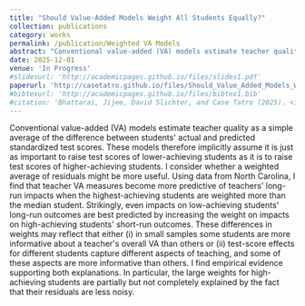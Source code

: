 ```yaml
---
title: "Should Value-Added Models Weight All Students Equally?"
collection: publications
category: works
permalink: /publication/Weighted VA Models
abstract: "Conventional value-added (VA) models estimate teacher quality as a simple average of the difference between students' actual and predicted standardized test scores. These models therefore implicitly assume it is just as important to raise test scores of lower-achieving students as it is to raise test scores of higher-achieving students. I consider whether a weighted average of residuals might be more useful. Using data from North Carolina, I find that teacher VA measures become more predictive of teachers' long-run impacts when the highest-achieving students are weighted more than the median student. Strikingly, even impacts on low-achieving students' long-run outcomes are best predicted by increasing the weight on impacts on high-achieving students' short-run outcomes. These differences in weights may reflect that either (i) in small samples some students are more informative about a teacher's overall VA than others or (ii) test-score effects for different students capture different aspects of teaching, and some of these aspects are more informative than others. I find empirical evidence supporting both explanations. In particular, the large weights for high-achieving students are partially but not completely explained by the fact that their residuals are less noisy."
date: 2025-12-01
venue: 'In Progress'
#slidesurl: 'http://academicpages.github.io/files/slides1.pdf'
paperurl: 'http://casetatro.github.io/files/Should_Value_Added_Models_Weight_All_Students_Equally.pdf'
#bibtexurl: 'http://academicpages.github.io/files/bibtex1.bib'
#citation: 'Bhattarai, Jijee, David Slichter, and Case Tatro (2025). <i>Is the mortality gap between red and blue states caused by policy?</i> Working Paper'
---
```


Conventional value-added (VA) models estimate teacher quality as a simple average of the difference between students' actual and predicted standardized test scores. These models therefore implicitly assume it is just as important to raise test scores of lower-achieving students as it is to raise test scores of higher-achieving students. I consider whether a weighted average of residuals might be more useful. Using data from North Carolina, I find that teacher VA measures become more predictive of teachers' long-run impacts when the highest-achieving students are weighted more than the median student. Strikingly, even impacts on low-achieving students' long-run outcomes are best predicted by increasing the weight on impacts on high-achieving students' short-run outcomes. These differences in weights may reflect that either (i) in small samples some students are more informative about a teacher's overall VA than others or (ii) test-score effects for different students capture different aspects of teaching, and some of these aspects are more informative than others. I find empirical evidence supporting both explanations. In particular, the large weights for high-achieving students are partially but not completely explained by the fact that their residuals are less noisy.
